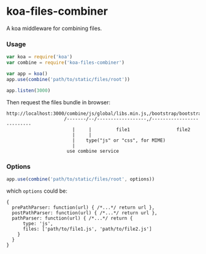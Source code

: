 # koa-files-combiner

A koa middleware for combining files.

### Usage

```javascript
var koa = require('koa')
var combine = require('koa-files-combiner')

var app = koa()
app.use(combine('path/to/static/files/root'))

app.listen(3000)
```

Then request the files bundle in browser:
```
http://localhost:3000/combine/js/global/libs.min.js,/bootstrap/bootstrap.min.js
                     /-------/--/------------------,/--------------------------
                        |     |         file1                 file2
                        |     |
                        |    type("js" or "css", for MIME)
                        |
                      use combine service
```

### Options

```javascript
app.use(combine('path/to/static/files/root', options))
```
which `options` could be:
```
{
  prePathParser: function(url) { /*...*/ return url },
  postPathParser: function(url) { /*...*/ return url },
  pathParser: function(url) { /*...*/ return {
      type: 'js',
      files: ['path/to/file1.js', 'path/to/file2.js']
    }
  }
}
```

